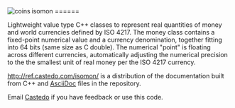 <img align="left" src="http://ref.castedo.com/isomon/resources/currency_exchange.png" alt="coins">
isomon
======

Lightweight value type C++ classes to represent real quantities of money and world currencies defined by ISO 4217. The money class contains a fixed-point numerical value and a currency denomination, together fitting into 64 bits (same size as C double). The numerical "point" is floating across different currencies, automatically adjusting the numerical precision to the the smallest unit of real money per the ISO 4217 currency.

http://ref.castedo.com/isomon/ is a distribution of the documentation built from C++ and [AsciiDoc](http://www.methods.co.nz/asciidoc/) files in the repository.

Email [Castedo](mailto:castedo@castedo.com) if you have feedback or use this code.
